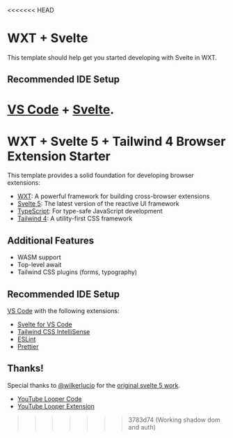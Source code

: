 <<<<<<< HEAD
# WXT + Svelte

This template should help get you started developing with Svelte in WXT.

## Recommended IDE Setup

[VS Code](https://code.visualstudio.com/) + [Svelte](https://marketplace.visualstudio.com/items?itemName=svelte.svelte-vscode).
=======
# WXT + Svelte 5 + Tailwind 4 Browser Extension Starter

This template provides a solid foundation for developing browser extensions:

- [WXT](https://wxt.dev/): A powerful framework for building cross-browser extensions
- [Svelte 5](https://svelte-5-preview.vercel.app/): The latest version of the reactive UI framework
- [TypeScript](https://www.typescriptlang.org/): For type-safe JavaScript development
- [Tailwind 4](https://tailwindcss.com/blog/tailwindcss-v4-alpha): A utility-first CSS framework

## Additional Features

- WASM support
- Top-level await
- Tailwind CSS plugins (forms, typography)

## Recommended IDE Setup

[VS Code](https://code.visualstudio.com/) with the following extensions:

- [Svelte for VS Code](https://marketplace.visualstudio.com/items?itemName=svelte.svelte-vscode)
- [Tailwind CSS IntelliSense](https://marketplace.visualstudio.com/items?itemName=bradlc.vscode-tailwindcss)
- [ESLint](https://marketplace.visualstudio.com/items?itemName=dbaeumer.vscode-eslint)
- [Prettier](https://marketplace.visualstudio.com/items?itemName=esbenp.prettier-vscode)

## Thanks!

Special thanks to [@wilkerlucio](https://github.com/wilkerlucio) for the [original svelte 5 work](https://github.com/wilkerlucio/media-looper).

- [YouTube Looper Code](https://github.com/wilkerlucio/media-looper)
- [YouTube Looper Extension](https://chrome.google.com/webstore/detail/youtube-looper/bidjeabmcpopfddfcnpniceojmkklcje?hl=en-US&utm_source=chrome-ntp-launcher)
>>>>>>> 3783d74 (Working shadow dom and auth)
